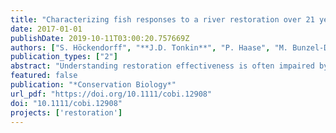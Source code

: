 ```yaml
---
title: "Characterizing fish responses to a river restoration over 21 years based on species' traits"
date: 2017-01-01
publishDate: 2019-10-11T03:00:20.757669Z
authors: ["S. Höckendorff", "**J.D. Tonkin**", "P. Haase", "M. Bunzel-Drüke", "O. Zimball", "M. Scharf", "S. Stoll"]
publication_types: ["2"]
abstract: "Understanding restoration effectiveness is often impaired by a lack of high-quality, long-term monitoring data and, to date, few researchers have used species' trait information to gain insight into the processes that drive the reaction of fish communities to restoration. We examined fish-community responses with a highly resolved data set from 21 consecutive years of electrofishing (4 years prerestoration and 17 years postrestoration) at multiple restored and unrestored reaches from a river restoration project on the Lippe River, Germany. Fish abundance peaked in the third year after the restoration; abundance was 6 times higher than before the restoration. After 5-7 years, species richness and abundance stabilized at 2 and 3.5 times higher levels relative to the prerestoration level, respectively. However, interannual variability of species richness and abundance remained considerable, illustrating the challenge of reliably assessing restoration outcomes based on data from individual samplings, especially in the first years following restoration. Life-history and reproduction-related traits best explained differences in species' responses to restoration. Opportunistic short-lived species with early female maturity and multiple spawning runs per year exhibited the strongest increase in abundance, which reflected their ability to rapidly colonize new habitats. These often small-bodied and fusiform fishes typically live in dynamic and ephemeral instream and floodplain areas that river-habitat restorations often aim to create, and in this case their increases in abundance indicated successful restoration. Our results suggest that a greater consideration of species' traits may enhance the causal understanding of community processes and the coupling of restoration to functional ecology. Trait-based assessments of restoration outcomes would furthermore allow for easier transfer of knowledge across biogeographic borders than studies based on taxonomy."
featured: false
publication: "*Conservation Biology*"
url_pdf: "https://doi.org/10.1111/cobi.12908"
doi: "10.1111/cobi.12908"
projects: ['restoration']
---
```


